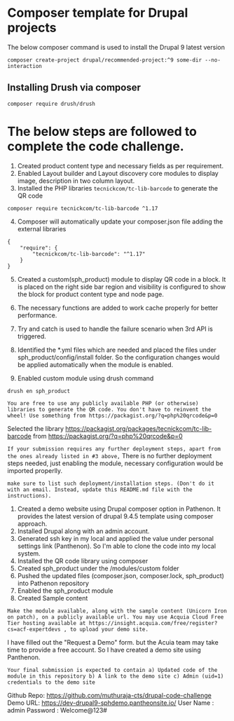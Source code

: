 # Composer template for Drupal projects

The below composer command is used to install the Drupal 9 latest version

```
composer create-project drupal/recommended-project:^9 some-dir --no-interaction
```

## Installing Drush via composer 

```
composer require drush/drush
```

# The below steps are followed to complete the code challenge.

1. Created product content type and necessary fields as per requirement.
2. Enabled Layout builder and Layout discovery core modules to display image, description in two column layout.
3. Installed the PHP libraries `tecnickcom/tc-lib-barcode` to generate the QR code

```
composer require tecnickcom/tc-lib-barcode ^1.17
```

4. Composer will automatically update your composer.json file adding the external libraries

```
{
    "require": {
        "tecnickcom/tc-lib-barcode": "^1.17"
    }
}
```
5. Created a custom(sph_product) module to display QR code in a block. It is placed on the right side bar region and visibility is configured to show the block for product content type and node page.
6. The necessary functions are added to work cache properly for better performance. 
7. Try and catch is used to handle the failure scenario when 3rd API is triggered.
8. Identified the *.yml files which are needed and placed the files under sph_product/config/install folder. So the configuration changes would be applied automatically when the module is enabled.

9. Enabled custom module using drush command

```
drush en sph_product
```

`You are free to use any publicly available PHP (or otherwise) libraries to generate the QR code. You don't have to reinvent the wheel! Use something from https://packagist.org/?q=php%20qrcode&p=0`

Selected the library https://packagist.org/packages/tecnickcom/tc-lib-barcode from https://packagist.org/?q=php%20qrcode&p=0

`If your submission requires any further deployment steps, apart from the ones already listed in #3 above,`
There is no further deployment steps needed, just enabling the module, necessary configuration would be imported properlly.


`make sure to list such deployment/installation steps. (Don't do it with an email. Instead, update this README.md file with the instructions).`


1. Created a demo website using Drupal composer option in Pathenon. It provides the latest version of
drupal 9.4.5 template using composer approach.
2. Installed Drupal along with an admin account.
3. Generated ssh key in my local and applied the value under personal settings link (Panthenon). So I'm able to clone the code into my local system.
4. Installed the QR code library using composer
5. Created sph_product under the /modules/custom folder
6. Pushed the updated files (composer.json, composer.lock, sph_product) into Pathenon repository 
7. Enabled the sph_product module
8. Created Sample content

`Make the module available, along with the sample content (Unicorn Iron on patch), on a publicly available url. You may use Acquia Cloud Free Tier hosting available at https://insight.acquia.com/free/register?cs=acf-expertdevs , to upload your demo site.`

I have filled out the "Request a Demo" form. but the Acuia team may take time to provide a free account. So I have created a demo site using Panthenon.

`Your final submission is expected to contain a) Updated code of the module in this repository b) A link to the demo site c) Admin (uid=1) credentials to the demo site`

Github Repo: https://github.com/muthuraja-cts/drupal-code-challenge
Demo URL: https://dev-drupal9-sphdemo.pantheonsite.io/
User Name : admin 
Password : Welcome@123#